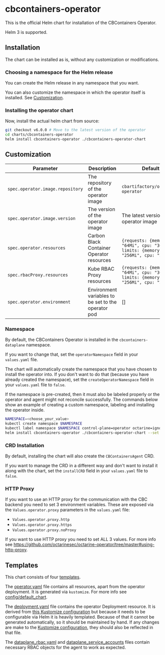# cbcontainers-operator

This is the official Helm chart for installation of the CBContainers Operator.

Helm 3 is supported.

## Installation

The chart can be installed as is, without any customization or modifications.

### Choosing a namespace for the Helm release

You can create the Helm release in any namespace that you want.

You can also customize the namespace in which the operator itself is installed.
See [Customization](#namespace).

### Installing the operator chart

Now, install the actual helm chart from source:

```sh
git checkout v6.0.0 # Move to the latest version of the operator
cd charts/cbcontainers-operator
helm install cbcontainers-operator ./cbcontainers-operator-chart
```

## Customization

| Parameter                        | Description                                         | Default                                                                            |
|----------------------------------|-----------------------------------------------------|------------------------------------------------------------------------------------|
| `spec.operator.image.repository` | The repository of the operator image                | `cbartifactory/octarine-operator`                                                  |
| `spec.operator.image.version`    | The version of the operator image                   | The latest version of the operator image                                           |
| `spec.operator.resources`        | Carbon Black Container Operator resources           | `{requests: {memory: "64Mi", cpu: "30m"}, limits: {memory: "256Mi", cpu: "200m"}}` |
| `spec.rbacProxy.resources`       | Kube RBAC Proxy resources                           | `{requests: {memory: "64Mi", cpu: "30m"}, limits: {memory: "256Mi", cpu: "200m"}}` |
| `spec.operator.environment`      | Environment variables to be set to the operator pod | []                                                                                 |

### Namespace

By default, the CBContainers Operator is installed in the `cbcontainers-dataplane` namespace.

If you want to change that, set the `operatorNamespace` field in your `values.yaml` file.

The chart will automatically create the namespace that you have chosen to install the operator into.
If you don't want to do that (because you have already created the namespace), set the `createOperatorNamespace` field in your `values.yaml` file to `false`.

If the namespace is pre-created, then it must also be labeled properly or the operator and agent might not reconcile successfully. 
The commands below show an example of creating a custom namespace, labeling and installing the operator inside.

```sh
NAMESPACE=<choose_your_value>
kubectl create namespace $NAMESPACE
kubectl label namespace $NAMESPACE control-plane=operator octarine=ignore
helm install cbcontainers-operator ./cbcontainers-operator-chart --set createOperatorNamespace=false,operatorNamespace=$NAMESPACE
```

### CRD Installation

By default, installing the chart will also create the `CBContainersAgent` CRD.

If you want to manage the CRD in a different way and don't want to install it along with the chart, set the `installCRD` field in your `values.yaml` file to `false`.

### HTTP Proxy

If you want to use an HTTP proxy for the communication with the CBC backend you need to set 3 environment variables.
These are exposed via the `Values.operator.proxy` parameters in the `values.yaml` file:

- `Values.operator.proxy.http`
- `Values.operator.proxy.https`
- `Values.operator.proxy.noProxy`

If you want to use HTTP proxy you need to set ALL 3 values.
For more info see <https://github.com/octarinesec/octarine-operator/tree/master#using-http-proxy>.

## Templates

This chart consists of four [templates](cbcontainers-operator-chart/templates).

The [operator.yaml](cbcontainers-operator-chart/templates/operator.yaml) file contains all resources, apart from the operator deployment.
It is generated via `kustomize`.
For more info see [config/default_chart](../../config/default_chart).

The [deployment.yaml](cbcontainers-operator-chart/templates/deployment.yaml) file contains the operator Deployment resource.
It is derived from [this Kustomize configuration](../../config/manager) but because it needs to be configurable via Helm it is heavily templated.
Because of that it cannot be generated automatically, so it should be maintained by hand.
If any changes are make to the [Kustomize configuration](../../config/manager), they should also be reflected in that file.

The [dataplane_rbac.yaml](cbcontainers-operator-chart/templates/dataplane_rbac.yaml) and [dataplane_service_accounts](cbcontainers-operator-chart/templates/dataplane_service_accounts.yaml) 
files contain necessary RBAC objects for the agent to work as expected. 

